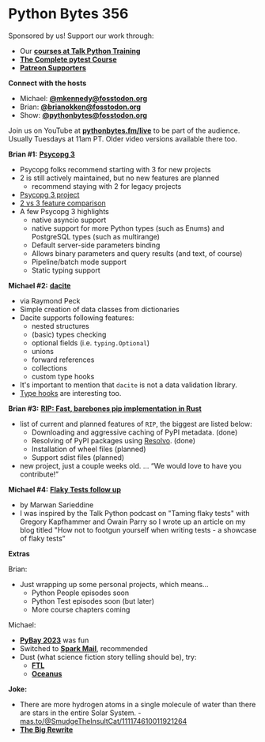 # Python Bytes 356

Sponsored by us! Support our work through:

- Our [**courses at Talk Python Training**](https://training.talkpython.fm/)
- [**The Complete pytest Course**](https://courses.pythontest.com/)
- [**Patreon Supporters**](https://www.patreon.com/pythonbytes)

**Connect with the hosts**

- Michael: [**@mkennedy@fosstodon.org**](https://fosstodon.org/@mkennedy)
- Brian: [**@brianokken@fosstodon.org**](https://fosstodon.org/@brianokken)
- Show: [**@pythonbytes@fosstodon.org**](https://fosstodon.org/@pythonbytes)

Join us on YouTube at [**pythonbytes.fm/live**](https://pythonbytes.fm/stream/live) to be part of the audience. Usually Tuesdays at 11am PT. Older video versions available there too.

**Brian #1:** [**Psycopg 3**](https://www.psycopg.org/psycopg3/)

- Psycopg folks recommend starting with 3 for new projects
- 2 is still actively maintained, but no new features are planned
    - recommend staying with 2 for legacy projects
- [Psycopg 3 project](https://www.psycopg.org/psycopg3/)
- [2 vs 3 feature comparison](https://www.psycopg.org/features/)
- A few Psycopg 3 highlights
    - native asyncio support
    - native support for more Python types (such as Enums) and PostgreSQL types (such as multirange)
    - Default server-side parameters binding
    - Allows binary parameters and query results (and text, of course)
    - Pipeline/batch mode support
    - Static typing support

**Michael #2:** [**dacite**](https://github.com/konradhalas/dacite)

- via Raymond Peck
- Simple creation of data classes from dictionaries
- Dacite supports following features:
    - nested structures
    - (basic) types checking
    - optional fields (i.e. `typing.Optional`)
    - unions
    - forward references
    - collections
    - custom type hooks
- It's important to mention that `dacite` is not a data validation library.
- [Type hooks](https://github.com/konradhalas/dacite#type-hooks) are interesting too.


**Brian #3:** [**RIP: Fast, barebones pip implementation in Rust**](https://github.com/prefix-dev/rip)

- list of current and planned features of `RIP`, the biggest are listed below:
    - Downloading and aggressive caching of PyPI metadata. (done)
    - Resolving of PyPI packages using [Resolvo](https://github.com/mamba-org/resolvo). (done)
    - Installation of wheel files (planned)
    - Support sdist files (planned)
- new project, just a couple weeks old. … “We would love to have you contribute!”

**Michael #4:** [**Flaky Tests follow up**](https://www.marwansarieddine.com/posts/flaky_tests)

- by Marwan Sarieddine
- I was inspired by the Talk Python podcast on "Taming flaky tests" with Gregory Kapfhammer and Owain Parry so I wrote up an article on my blog titled "How not to footgun yourself when writing tests - a showcase of flaky tests”


**Extras** 

Brian:

- Just wrapping up some personal projects, which means…
    - Python People episodes soon
    - Python Test episodes soon (but later)
    - More course chapters coming

Michael:

- [**PyBay 2023**](https://pybay.com) was fun
- Switched to [**Spark Mail**](https://sparkmailapp.com), recommended
- Dust (what science fiction story telling should be), try:
    - [**FTL**](https://www.youtube.com/watch?v=t8LD0iUYv80)
    - [**Oceanus**](https://www.youtube.com/watch?v=V6_9YnTDR-s)

**Joke:**

- There are more hydrogen atoms in a single molecule of water than there are stars in the entire Solar System. - [mas.to/@SmudgeTheInsultCat/111174610011921264](https://mas.to/@SmudgeTheInsultCat/111174610011921264)
- [**The Big Rewrite**](https://www.youtube.com/watch?v=xCGu5Z_vaps)

